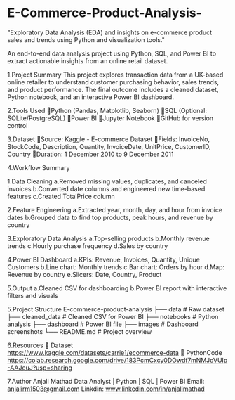 # E-Commerce-Product-Analysis-
"Exploratory Data Analysis (EDA) and insights on e-commerce product sales and trends using Python and visualization tools."


An end-to-end data analysis project using Python, SQL, and Power BI to extract actionable insights from an online retail dataset.


1.Project Summary
This project explores transaction data from a UK-based online retailer to understand customer purchasing behavior, sales trends, and product performance. The final outcome includes a cleaned dataset, Python notebook, and an interactive Power BI dashboard.


2.Tools Used
Python (Pandas, Matplotlib, Seaborn)
SQL (Optional: SQLite/PostgreSQL)
Power BI
Jupyter Notebook
GitHub for version control

3.Dataset
Source: Kaggle - E-commerce Dataset
Fields: InvoiceNo, StockCode, Description, Quantity, InvoiceDate, UnitPrice, CustomerID, Country
Duration: 1 December 2010 to 9 December 2011


4.Workflow Summary

1.Data Cleaning 
a.Removed missing values, duplicates, and canceled invoices 
b.Converted date columns and engineered new time-based features 
c.Created TotalPrice column

2.Feature Engineering 
a.Extracted year, month, day, and hour from invoice dates 
b.Grouped data to find top products, peak hours, and revenue by country

3.Exploratory Data Analysis 
a.Top-selling products 
b.Monthly revenue trends 
c.Hourly purchase frequency 
d.Sales by country

4.Power BI Dashboard 
a.KPIs: Revenue, Invoices, Quantity, Unique Customers 
b.Line chart: Monthly trends 
c.Bar chart: Orders by hour 
d.Map: Revenue by country 
e.Slicers: Date, Country, Product

5.Output 
a.Cleaned CSV for dashboarding 
b.Power BI report with interactive filters and visuals


5.Project Structure
E-commerce-product-analysis
 ├── data # Raw dataset
 ├── cleaned_data # Cleaned CSV for Power BI
 ├── notebooks # Python analysis
 ├── dashboard # Power BI file
 ├── images # Dashboard screenshots
 └── README.md # Project overview


6.Resources
 Dataset https://www.kaggle.com/datasets/carrie1/ecommerce-data
 PythonCode https://colab.research.google.com/drive/183PcmCxcy0DOwdf7mNMJoVUIp-AAJeuJ?usp=sharing

7.Author
Anjali Mathad
Data Analyst | Python  | SQL | Power BI
Email: anjalirm1503@gmail.com
Linkdin: www.linkedin.com/in/anjalimathad 




